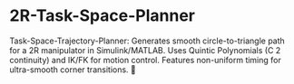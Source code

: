 # 2R-Task-Space-Planner
Task-Space-Trajectory-Planner: Generates smooth circle-to-triangle path for a 2R manipulator in Simulink/MATLAB. Uses Quintic Polynomials (C  2   continuity) and IK/FK for motion control. Features non-uniform timing for ultra-smooth corner transitions. 🤖
